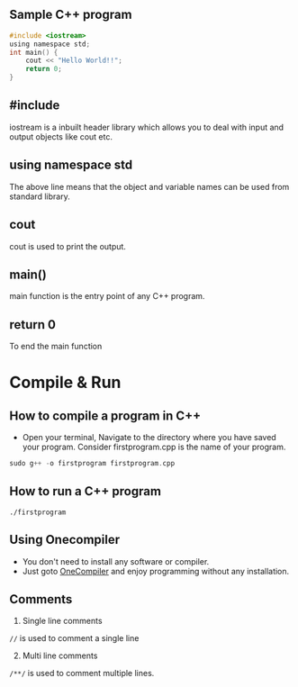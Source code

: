 ## Sample C++ program

```c
#include <iostream>
using namespace std;
int main() {
    cout << "Hello World!!";
    return 0;
}  
```

## #include <iostream>

iostream is a inbuilt header library which allows you to deal with input and output objects like cout etc.

## using namespace std

The above line means that the object and variable names can be used from standard library.

## cout

cout is used to print the output.

## main()
main function is the entry point of any C++ program.

## return 0

To end the main function

# Compile & Run

## How to compile a program in C++

* Open your terminal, Navigate to the directory where you have saved your program. Consider firstprogram.cpp is the name of your program.

```c
sudo g++ -o firstprogram firstprogram.cpp
```

## How to run a C++ program

```
./firstprogram
```

## Using Onecompiler

* You don't need to install any software or compiler.
* Just goto [OneCompiler](https://onecompiler.com/cpp) and  enjoy programming without any installation.

## Comments

1. Single line comments

`//` is used to comment a single line

2. Multi line comments

`/**/` is used to comment multiple lines.

